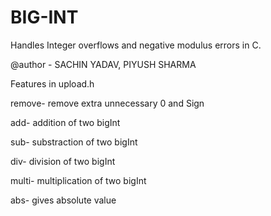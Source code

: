 # BIG-INT
Handles Integer overflows and negative modulus errors in C.

@author - SACHIN YADAV, PIYUSH SHARMA

Features in upload.h

 remove- remove extra unnecessary 0 and Sign
 
 add-   addition of two bigInt
 
 sub-   substraction of two bigInt
 
 div-   division of two bigInt
 
 multi- multiplication of two bigInt
 
 abs-   gives absolute value
